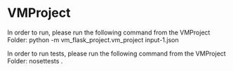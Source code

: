 # VMProject
 
In order to run, please run the following command from the VMProject Folder:
python -m vm_flask_project.vm_project input-1.json 

In order to run tests, please run the following command from the VMProject Folder:
nosettests .